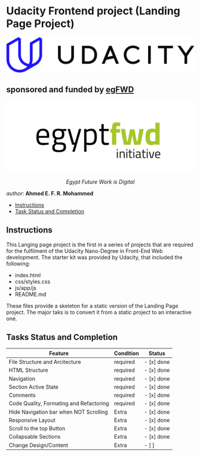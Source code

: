 # Udacity Frontend project (Landing Page Project)

[![Udacity's Logo](./assets/imgs/udacityLogo.svg)](https://www.udacity.com/)

## sponsored and funded by [egFWD](https://egfwd.com/) 

[![egFWD - Future of Work is Digital](./assets/imgs/Egypt_fwd_logo-1.png)](https://egfwd.com/)

<p style="text-align: center;"><em> Egypt Future Work is Digital </em></p>

*author*: **Ahmed E. F. R. Mohammed**


* [Instructions](#instructions)
* [Task Status and Completion](#Tasks%20Status%20and%20Completion)

## Instructions

This Langing page project is the first in a series of projects that are required for the fulfilment of the Udacity Nano-Degree in Front-End Web development. The starter kit was provided by Udacity, that included the following:

* index.html
* css/styles.css
* js/app/js
* README.md

These files provide a skeleton for a static version of the Landing Page project. The major taks is to convert it from a static project to an interactive one.

## Tasks Status and Completion

|  Feature                                    |   Condition  |     Status     |
|---------------------------------------------|--------------|----------------|
|  File Structure and Arcitecture             |   required   |  - [x] done    |
|  HTML Structure                             |   required   |  - [x] done    |
|  Navigation                                 |   required   |  - [x] done    |
|  Section Active State                       |   required   |  - [x] done    |
|  Comments                                   |   required   |  - [x] done    |
|  Code Quality, Formating and Refactoring    |   required   |  - [x] done    |
|  Hide Navigation bar when NOT Scrolling     |   Extra      |  - [x] done    |
|  Responsive Layout                          |   Extra      |  - [x] done    |
|  Scroll to the top Button                   |   Extra      |  - [x] done    |
|  Collapsable Sections                       |   Extra      |  - [x] done    |
|  Change Design/Content                      |   Extra      |  - [ ]         |